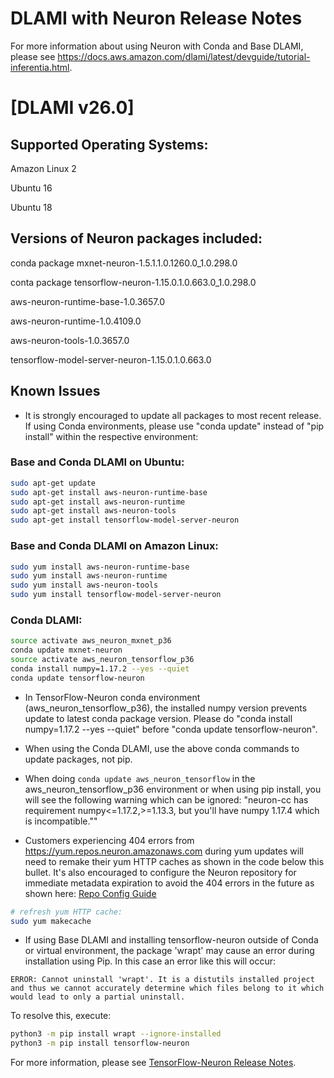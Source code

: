 # DLAMI with Neuron Release Notes

For more information about using Neuron with Conda and Base DLAMI, please see https://docs.aws.amazon.com/dlami/latest/devguide/tutorial-inferentia.html.

# [DLAMI v26.0]

## Supported Operating Systems:

Amazon Linux 2

Ubuntu 16

Ubuntu 18

## Versions of Neuron packages included:

conda package mxnet-neuron-1.5.1.1.0.1260.0_1.0.298.0

conta package tensorflow-neuron-1.15.0.1.0.663.0_1.0.298.0

aws-neuron-runtime-base-1.0.3657.0

aws-neuron-runtime-1.0.4109.0

aws-neuron-tools-1.0.3657.0

tensorflow-model-server-neuron-1.15.0.1.0.663.0

## Known Issues

* It is strongly encouraged to update all packages to most recent release. If using Conda environments, please use "conda update" instead of "pip install" within the respective environment:

###  Base and Conda DLAMI on Ubuntu:

```bash
sudo apt-get update
sudo apt-get install aws-neuron-runtime-base
sudo apt-get install aws-neuron-runtime
sudo apt-get install aws-neuron-tools
sudo apt-get install tensorflow-model-server-neuron
```

###  Base and Conda DLAMI on Amazon Linux:
```bash
sudo yum install aws-neuron-runtime-base
sudo yum install aws-neuron-runtime
sudo yum install aws-neuron-tools
sudo yum install tensorflow-model-server-neuron
```

### Conda DLAMI:

```bash
source activate aws_neuron_mxnet_p36
conda update mxnet-neuron
source activate aws_neuron_tensorflow_p36
conda install numpy=1.17.2 --yes --quiet
conda update tensorflow-neuron
```

* In TensorFlow-Neuron conda environment (aws_neuron_tensorflow_p36), the installed numpy version prevents update to latest conda package version. Please do "conda install numpy=1.17.2 --yes --quiet" before "conda update tensorflow-neuron".

* When using the Conda DLAMI, use the above conda commands to update packages, not pip.

* When doing ```conda update aws_neuron_tensorflow``` in the aws_neuron_tensorflow_p36 environment or when using pip install, you will see the following warning which can be ignored: "neuron-cc <version> has requirement numpy<=1.17.2,>=1.13.3, but you'll have numpy 1.17.4 which is incompatible.""

* Customers experiencing 404 errors from https://yum.repos.neuron.amazonaws.com during yum updates will need to remake their yum HTTP caches as shown in the code below this bullet.  It's also encouraged to configure the Neuron repository for immediate metadata expiration to avoid the 404 errors in the future as shown here: [Repo Config Guide](../docs/guide-repo-config.md)

```bash
# refresh yum HTTP cache:
sudo yum makecache
```

* If using Base DLAMI and installing tensorflow-neuron outside of Conda or virtual environment, the package 'wrapt' may cause an error during installation using Pip. In this case an error like this will occur:

```
ERROR: Cannot uninstall 'wrapt'. It is a distutils installed project and thus we cannot accurately determine which files belong to it which would lead to only a partial uninstall.
```

To resolve this, execute:

```bash
python3 -m pip install wrapt --ignore-installed
python3 -m pip install tensorflow-neuron
```

For more information, please see [TensorFlow-Neuron Release Notes](./tensorflow-neuron.md#known-issues-and-limitations).
